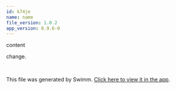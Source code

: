 ```yaml
---
id: k74je
name: name
file_version: 1.0.2
app_version: 0.9.6-0
---
```


content

change.

<br/>

This file was generated by Swimm. [Click here to view it in the app](http://localhost:5000/repos/Z2l0aHViJTNBJTNBbW9kLXByb2dyZXNzaW9uLXN5c3RlbSUzQSUzQW1hb3pTd2ltbQ==/docs/k74je).
